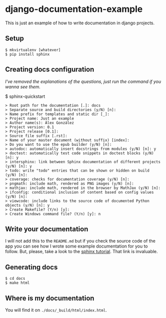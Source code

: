 django-documentation-example
============================

This is just an example of how to write documentation in django projects.

Setup
-----

    $ mkvirtualenv [whatever]
    $ pip install sphinx

Creating docs configuration
---------------------------

*I've removed the explanations of the questions, just run the command if you
wanna see them.*

$ sphinx-quickstart

    > Root path for the documentation [.]: docs
    > Separate source and build directories (y/N) [n]:
    > Name prefix for templates and static dir [_]:
    > Project name: Just an example
    > Author name(s): Álex González
    > Project version: 0.1
    > Project release [0.1]:
    > Source file suffix [.rst]:
    > Name of your master document (without suffix) [index]:
    > Do you want to use the epub builder (y/N) [n]:
    > autodoc: automatically insert docstrings from modules (y/N) [n]: y
    > doctest: automatically test code snippets in doctest blocks (y/N) [n]: y
    > intersphinx: link between Sphinx documentation of different projects (y/N) [n]: y
    > todo: write "todo" entries that can be shown or hidden on build (y/N) [n]:
    > coverage: checks for documentation coverage (y/N) [n]:
    > pngmath: include math, rendered as PNG images (y/N) [n]:
    > mathjax: include math, rendered in the browser by MathJax (y/N) [n]:
    > ifconfig: conditional inclusion of content based on config values (y/N) [n]:
    > viewcode: include links to the source code of documented Python objects (y/N) [n]: y
    > Create Makefile? (Y/n) [y]:
    > Create Windows command file? (Y/n) [y]: n

Write your documentation
------------------------

I will not add this to the `README.md` but if you check the source code of the
app you can see how I wrote some example documentation for you to follow. But,
please, take a look to the [sphinx tutorial](http://sphinx-doc.org/latest/tutorial.html).
That link is invaluable.

Generating docs
---------------

    $ cd docs
    $ make html

Where is my documentation
-------------------------

You will find it on `./docs/_build/html/index.html`.
